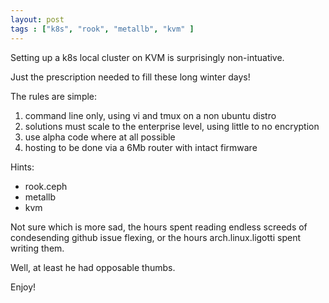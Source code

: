 ```yaml
---
layout: post
tags : ["k8s", "rook", "metallb", "kvm" ]
---
```


Setting up a k8s local cluster on KVM is surprisingly non-intuative.  

Just the prescription needed to fill these long winter days!

The rules are simple:  
1. command line only, using vi and tmux on a non ubuntu distro
1. solutions must scale to the enterprise level, using little to no encryption
1. use alpha code where at all possible
1. hosting to be done via a 6Mb router with intact firmware

Hints:
* rook.ceph
* metallb
* kvm

Not sure which is more sad, the hours spent reading endless screeds of condesending github issue flexing, or the hours arch.linux.ligotti spent writing them.

Well, at least he had opposable thumbs.

Enjoy!


